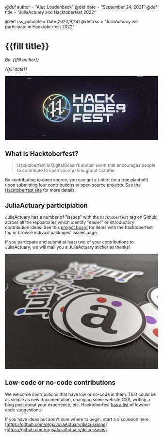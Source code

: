 @def author = "Alec Loudenback"
@def date = "September 24, 2021"
@def title = "JuliaActuary and Hacktoberfest 2022"

@def rss_pubdate = Date(2022,9,24)
@def rss = "JuliaActuary will participate in Hacktoberfest 2022"

# {{fill title}}

*By:  {{fill author}}*

*{{fill date}}*

![Hacktoberfest 2022 ](/blog/assets/hacktoberfest2022.webp)

## What is Hacktoberfest?

> Hacktoberfest is DigitalOcean’s annual event that encourages people to contribute to open source throughout October.

By contributing to open source, you can get a t-shirt (or a tree planted!) upon submitting four contributions to open source projects. See the [Hacktoberfest site](https://hacktoberfest.com/) for more details.

## JuliaActuary participiation

JuliaActuary has a number of "issues" with the `hacktoberfest` tag on Github across all the repositories which identify "easier" or introductory contribution ideas. See this [project board](https://github.com/orgs/JuliaActuary/projects/3) for items with the hacktoberfest tag or browse indivual packages' issues page.

If you particpate and submit at least two of your contributions to JuliaActuary, we will mail you a JuliaActuary sticker as thanks!

![JuliaActuaryStickers](/blog/assets/stickers.jpg)

## Low-code or no-code contributions

We welcome contributions that have low or no-code in them. That could be as simple as new documentation, changing some website CSS, writing a blog post about your experience, etc. Hacktoberfest [has a list](https://hacktoberfest.com/about/#low-or-non-code) of low/no-code suggestions.

If you have ideas but aren't sure where to begin, start a discussion here: [https://github.com/orgs/JuliaActuary/discussions](https://github.com/orgs/JuliaActuary/discussions).